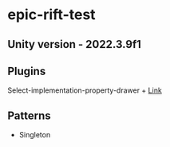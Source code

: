 # epic-rift-test

## Unity version - 2022.3.9f1

## Plugins
Select-implementation-property-drawer + [Link](https://github.com/medvedya/Select-implementation-property-drawer)

## Patterns
- Singleton
